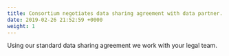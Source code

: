 ```yaml
---
title: Consortium negotiates data sharing agreement with data partner.
date: 2019-02-26 21:52:59 +0000
weight: 1
---
```


Using our standard data sharing agreement we work with your legal team.
